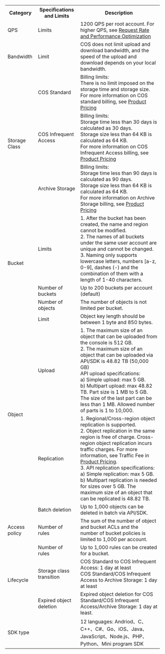 <table>
   <tr>
      <th>Category</th>
      <th>Specifications and Limits</th>
      <th>Description</th> 
   </tr>
   <tr>
      <td>QPS</td>
      <td>Limits</td>
      <td>1200 QPS per root account. For higher QPS, see <a href="https://intl.cloud.tencent.com/document/product/436/13653"> Request Rate and Performance Optimization</a></td>
   </tr>
   <tr>
      <td>Bandwidth</td>
      <td>Limit</td>
      <td>COS does not limit upload and download bandwidth, and the speed of the upload and download depends on your local bandwidth.</td>
   </tr>
   <tr>
      <td rowspan="3">Storage Class</td>
      <td>COS Standard</td>
      <td>Billing limits:<br>There is no limit imposed on the storage time and storage size.<br>For more information on COS standard billing, see <a href="https://intl.cloud.tencent.com/document/product/436/6239">Product Pricing</a></td>
   </tr>
   <tr>
      <td>COS Infrequent Access</td>
      <td>Billing limits:<br>Storage time less than 30 days is calculated as 30 days.<br>Storage size less than 64 KB is calculated as 64 KB.<br>For more information on COS Infrequent Access billing, see <a href="https://intl.cloud.tencent.com/document/product/436/6239">Product Pricing</a></td>
   </tr>
   <tr>
      <td>Archive Storage</td>
      <td>Billing limits:<br>Storage time less than 90 days is calculated as 90 days.<br>Storage size less than 64 KB is calculated as 64 KB.<br>For more information on Archive Storage billing, see <a href="https://intl.cloud.tencent.com/document/product/436/6239">Product Pricing</a></td>
   </tr>
   <tr>
      <td rowspan="3">Bucket</td>
      <td>Limits</td>
      <td>1. After the bucket has been created, the name and region cannot be modified.<br>2. The names of all buckets under the same user account are unique and cannot be changed.<br>3. Naming only supports lowercase letters, numbers [a-z, 0-9], dashes (-) and the combination of them with a length of 1-40 characters.</td>
   </tr>
   <tr>
      <td>Number of buckets</td>
      <td>Up to 200 buckets per account (default)</td>
   </tr>
   <tr>
      <td>Number of objects</td>
      <td>The number of objects is not limited per bucket.</td>
   </tr>
   <tr>
      <td rowspan="4">Object</td>
      <td>Limit</td>
      <td>Object key length should be between 1 byte and 850 bytes.</td>
   </tr>
   <tr>
      <td>Upload</td>
      <td>1. The maximum size of an object that can be uploaded from the console is 512 GB.<br>2. The maximum size of an object that can be uploaded via API/SDK is 48.82 TB (50,000 GB)<br>API upload specifications:<br>a) Simple upload: max 5 GB. <br>b) Multipart upload: max 48.82 TB. Part size is 1 MB to 5 GB. The size of the last part can be less than 1 MB. Allowed number of parts is 1 to 10,000. </td>
   </tr>
   <tr>
      <td>Replication</td>
      <td>1. Regional/Cross-region object replication is supported.<br>2. Object replication in the same region is free of charge. Cross-region object replication incurs traffic charges. For more information, see Traffic Fee in <a href="https://intl.cloud.tencent.com/document/product/436/6239">Product Pricing</a>.<br>3. API replication specifications:<br>a) Simple replication: max 5 GB.<br>b) Multipart replication is needed for sizes over 5 GB. The maximum size of an object that can be replicated is 48.82 TB.</td>
   </tr>
   <tr>
      <td>Batch deletion</td>
      <td>Up to 1,000 objects can be deleted in batch via API/SDK.</td>
   </tr>
   <tr>
      <td>Access policy</td>
      <td>Number of rules</td>
      <td>The sum of the number of object and bucket ACLs and the number of bucket policies is limited to 1,000 per account.</td>
   </tr>
   <tr>
      <td rowspan="3">Lifecycle</td>
      <td>Number of rules</td>
      <td>Up to 1,000 rules can be created for a bucket.</td>
   </tr>
   <tr>
      <td>Storage class transition</td>
      <td>COS Standard to COS Infrequent Access: 1 day at least<br>COS Standard/COS Infrequent Access to Archive Storage: 1 day at least</td>
   </tr>
   <tr>
      <td>Expired object deletion</td>
      <td>Expired object deletion for COS Standard/COS Infrequent Access/Archive Storage: 1 day at least.</td>
   </tr>
   <tr>
      <td colspan="2">SDK type</td>
      <td>12 languages: Andriod、C、C++、C#、Go、iOS、Java、JavaScript、Node.js、PHP、Python、Mini program SDK</td>
   </tr>
</table>